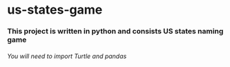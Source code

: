 # us-states-game 
### This project is written in python and consists US states naming game

###### You will need to import Turtle and pandas